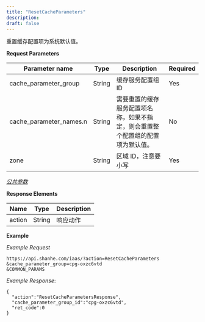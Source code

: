 ```yaml
---
title: "ResetCacheParameters"
description: 
draft: false
---
```




重置缓存配置项为系统默认值。

**Request Parameters**

| Parameter name | Type | Description | Required |
| --- | --- | --- | --- |
| cache_parameter_group | String | 缓存服务配置组ID | Yes |
| cache_parameter_names.n | String | 需要重置的缓存服务配置项名称，如果不指定，则会重置整个配置组的配置项为默认值。 | No |
| zone | String | 区域 ID，注意要小写 | Yes |

[_公共参数_](../../../parameters/)

**Response Elements**

| Name | Type | Description |
| --- | --- | --- |
| action | String | 响应动作 |

**Example**

_Example Request_

```
https://api.shanhe.com/iaas/?action=ResetCacheParameters
&cache_parameter_group=cpg-oxzc6vtd
&COMMON_PARAMS
```

_Example Response_:

```
{
  "action":"ResetCacheParametersResponse",
  "cache_parameter_group_id":"cpg-oxzc6vtd",
  "ret_code":0
}
```
